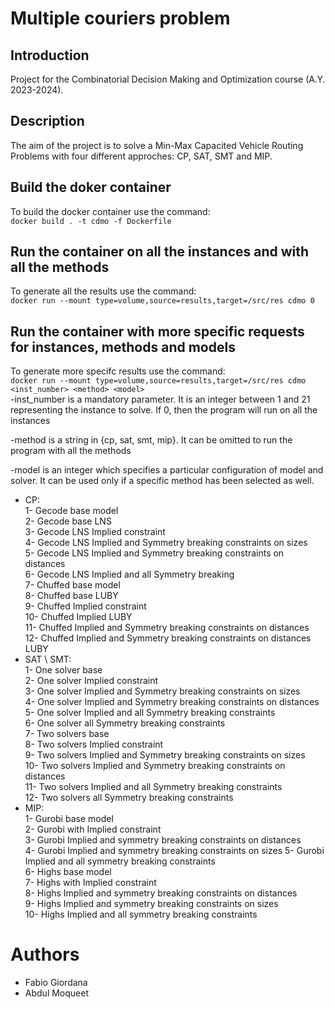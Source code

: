 # Multiple couriers problem

## Introduction
Project for the Combinatorial Decision Making and Optimization course (A.Y. 2023-2024). 

## Description
The aim of the project is to solve a Min-Max Capacited Vehicle Routing Problems with four different approches: CP, SAT, SMT and MIP.

## Build the doker container
To build the docker container use the command:   
`docker build . -t cdmo -f Dockerfile`

## Run the container on all the instances and with all the methods
To generate all the results use the command:  
`docker run --mount type=volume,source=results,target=/src/res cdmo 0`

## Run the container with more specific requests for instances, methods and models
To generate more specifc results use the command:  
`docker run --mount type=volume,source=results,target=/src/res cdmo <inst_number> <method> <model>`  
-inst_number is a mandatory parameter. It is an integer between 1 and 21 representing the instance to solve. If 0, then the program will run on all the instances

-method is a string in {cp, sat, smt, mip}. It can be omitted to run the program with all the methods

-model is an integer which specifies a particular configuration of model and solver. It can be used only if a specific method has been selected as well.  
* CP:  
    1- Gecode base model  
    2- Gecode base LNS  
    3- Gecode LNS Implied constraint  
    4- Gecode LNS Implied and Symmetry breaking constraints on sizes  
    5- Gecode LNS Implied and Symmetry breaking constraints on distances  
    6- Gecode LNS Implied and all Symmetry breaking  
    7- Chuffed base model  
    8- Chuffed base LUBY  
    9- Chuffed Implied constraint  
    10- Chuffed Implied LUBY  
    11- Chuffed Implied and Symmetry breaking constraints on distances   
    12- Chuffed Implied and Symmetry breaking constraints on distances LUBY  
* SAT \ SMT:  
    1- One solver base  
    2- One solver Implied constraint  
    3- One solver Implied and Symmetry breaking constraints on sizes  
    4- One solver Implied and Symmetry breaking constraints on distances  
    5- One solver Implied and all Symmetry breaking constraints  
    6- One solver all Symmetry breaking constraints  
    7- Two solvers base  
    8- Two solvers Implied constraint  
    9- Two solvers Implied and Symmetry breaking constraints on sizes  
    10- Two solvers Implied and Symmetry breaking constraints on distances  
    11- Two solvers Implied and all Symmetry breaking constraints  
    12- Two solvers all Symmetry breaking constraints  
* MIP:  
    1- Gurobi base model  
    2- Gurobi with Implied constraint  
    3- Gurobi Implied and symmetry breaking constraints on distances  
    4- Gurobi Implied and symmetry breaking constraints on sizes 
    5- Gurobi Implied and all symmetry breaking constraints  
    6- Highs base model    
    7- Highs with Implied constraint    
    8- Highs Implied and symmetry breaking constraints on distances    
    9- Highs Implied and symmetry breaking constraints on sizes   
    10- Highs Implied and all symmetry breaking constraints   

# Authors
* Fabio Giordana
* Abdul Moqueet
